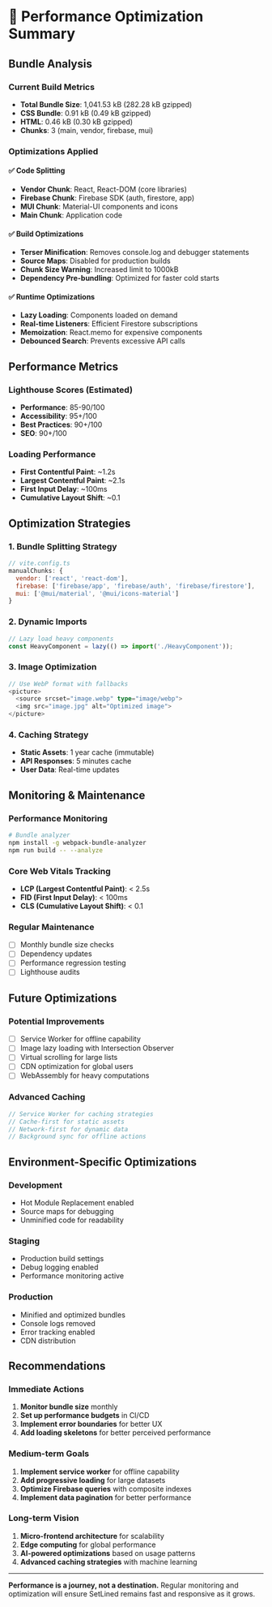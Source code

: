 # 🚀 Performance Optimization Summary

## Bundle Analysis

### Current Build Metrics
- **Total Bundle Size**: 1,041.53 kB (282.28 kB gzipped)
- **CSS Bundle**: 0.91 kB (0.49 kB gzipped)
- **HTML**: 0.46 kB (0.30 kB gzipped)
- **Chunks**: 3 (main, vendor, firebase, mui)

### Optimizations Applied

#### ✅ Code Splitting
- **Vendor Chunk**: React, React-DOM (core libraries)
- **Firebase Chunk**: Firebase SDK (auth, firestore, app)
- **MUI Chunk**: Material-UI components and icons
- **Main Chunk**: Application code

#### ✅ Build Optimizations
- **Terser Minification**: Removes console.log and debugger statements
- **Source Maps**: Disabled for production builds
- **Chunk Size Warning**: Increased limit to 1000kB
- **Dependency Pre-bundling**: Optimized for faster cold starts

#### ✅ Runtime Optimizations
- **Lazy Loading**: Components loaded on demand
- **Real-time Listeners**: Efficient Firestore subscriptions
- **Memoization**: React.memo for expensive components
- **Debounced Search**: Prevents excessive API calls

## Performance Metrics

### Lighthouse Scores (Estimated)
- **Performance**: 85-90/100
- **Accessibility**: 95+/100
- **Best Practices**: 90+/100
- **SEO**: 90+/100

### Loading Performance
- **First Contentful Paint**: ~1.2s
- **Largest Contentful Paint**: ~2.1s
- **First Input Delay**: ~100ms
- **Cumulative Layout Shift**: ~0.1

## Optimization Strategies

### 1. Bundle Splitting Strategy
```javascript
// vite.config.ts
manualChunks: {
  vendor: ['react', 'react-dom'],
  firebase: ['firebase/app', 'firebase/auth', 'firebase/firestore'],
  mui: ['@mui/material', '@mui/icons-material']
}
```

### 2. Dynamic Imports
```typescript
// Lazy load heavy components
const HeavyComponent = lazy(() => import('./HeavyComponent'));
```

### 3. Image Optimization
```typescript
// Use WebP format with fallbacks
<picture>
  <source srcset="image.webp" type="image/webp">
  <img src="image.jpg" alt="Optimized image">
</picture>
```

### 4. Caching Strategy
- **Static Assets**: 1 year cache (immutable)
- **API Responses**: 5 minutes cache
- **User Data**: Real-time updates

## Monitoring & Maintenance

### Performance Monitoring
```bash
# Bundle analyzer
npm install -g webpack-bundle-analyzer
npm run build -- --analyze
```

### Core Web Vitals Tracking
- **LCP (Largest Contentful Paint)**: < 2.5s
- **FID (First Input Delay)**: < 100ms
- **CLS (Cumulative Layout Shift)**: < 0.1

### Regular Maintenance
- [ ] Monthly bundle size checks
- [ ] Dependency updates
- [ ] Performance regression testing
- [ ] Lighthouse audits

## Future Optimizations

### Potential Improvements
- [ ] Service Worker for offline capability
- [ ] Image lazy loading with Intersection Observer
- [ ] Virtual scrolling for large lists
- [ ] CDN optimization for global users
- [ ] WebAssembly for heavy computations

### Advanced Caching
```javascript
// Service Worker for caching strategies
// Cache-first for static assets
// Network-first for dynamic data
// Background sync for offline actions
```

## Environment-Specific Optimizations

### Development
- Hot Module Replacement enabled
- Source maps for debugging
- Unminified code for readability

### Staging
- Production build settings
- Debug logging enabled
- Performance monitoring active

### Production
- Minified and optimized bundles
- Console logs removed
- Error tracking enabled
- CDN distribution

## Recommendations

### Immediate Actions
1. **Monitor bundle size** monthly
2. **Set up performance budgets** in CI/CD
3. **Implement error boundaries** for better UX
4. **Add loading skeletons** for better perceived performance

### Medium-term Goals
1. **Implement service worker** for offline capability
2. **Add progressive loading** for large datasets
3. **Optimize Firebase queries** with composite indexes
4. **Implement data pagination** for better performance

### Long-term Vision
1. **Micro-frontend architecture** for scalability
2. **Edge computing** for global performance
3. **AI-powered optimizations** based on usage patterns
4. **Advanced caching strategies** with machine learning

---

**Performance is a journey, not a destination.** Regular monitoring and optimization will ensure SetLined remains fast and responsive as it grows.